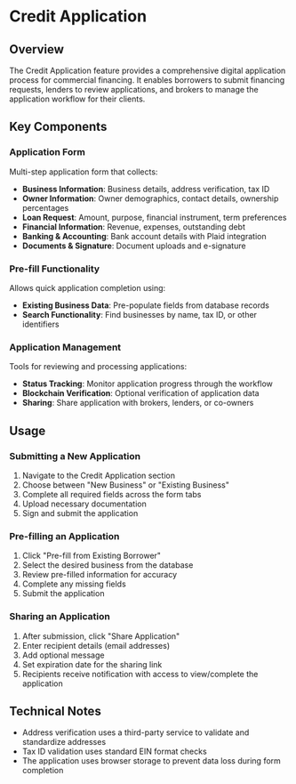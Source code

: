 # Credit Application

## Overview
The Credit Application feature provides a comprehensive digital application process for commercial financing. It enables borrowers to submit financing requests, lenders to review applications, and brokers to manage the application workflow for their clients.

## Key Components

### Application Form
Multi-step application form that collects:

- **Business Information**: Business details, address verification, tax ID
- **Owner Information**: Owner demographics, contact details, ownership percentages
- **Loan Request**: Amount, purpose, financial instrument, term preferences
- **Financial Information**: Revenue, expenses, outstanding debt
- **Banking & Accounting**: Bank account details with Plaid integration
- **Documents & Signature**: Document uploads and e-signature

### Pre-fill Functionality
Allows quick application completion using:

- **Existing Business Data**: Pre-populate fields from database records
- **Search Functionality**: Find businesses by name, tax ID, or other identifiers

### Application Management
Tools for reviewing and processing applications:

- **Status Tracking**: Monitor application progress through the workflow
- **Blockchain Verification**: Optional verification of application data
- **Sharing**: Share application with brokers, lenders, or co-owners

## Usage

### Submitting a New Application
1. Navigate to the Credit Application section
2. Choose between "New Business" or "Existing Business"
3. Complete all required fields across the form tabs
4. Upload necessary documentation
5. Sign and submit the application

### Pre-filling an Application
1. Click "Pre-fill from Existing Borrower"
2. Select the desired business from the database
3. Review pre-filled information for accuracy
4. Complete any missing fields
5. Submit the application

### Sharing an Application
1. After submission, click "Share Application"
2. Enter recipient details (email addresses)
3. Add optional message
4. Set expiration date for the sharing link
5. Recipients receive notification with access to view/complete the application

## Technical Notes
- Address verification uses a third-party service to validate and standardize addresses
- Tax ID validation uses standard EIN format checks
- The application uses browser storage to prevent data loss during form completion 